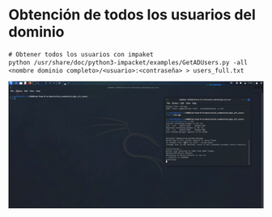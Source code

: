 # Obtención de todos los usuarios del dominio

```
# Obtener todos los usuarios con impaket
python /usr/share/doc/python3-impacket/examples/GetADUsers.py -all <nombre dominio completo>/<usuario>:<contraseña> > users_full.txt

```

![Alt text](https://github.com/jor6PS/ad-from-0-to-Hero/blob/master/valid_credentials/get_all_users/vid.gif?raw=true "Obteniendo todos los usuarios del dominio")
